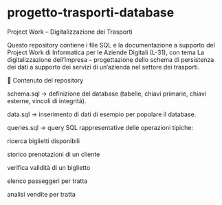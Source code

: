# progetto-trasporti-database
Project Work – Digitalizzazione dei Trasporti

Questo repository contiene i file SQL e la documentazione a supporto del Project Work di Informatica per le Aziende Digitali (L-31), con tema La digitalizzazione dell’impresa – progettazione dello schema di persistenza dei dati a supporto dei servizi di un’azienda nel settore dei trasporti.

📂 Contenuto del repository

schema.sql → definizione del database (tabelle, chiavi primarie, chiavi esterne, vincoli di integrità).

data.sql → inserimento di dati di esempio per popolare il database.

queries.sql → query SQL rappresentative delle operazioni tipiche:

ricerca biglietti disponibili

storico prenotazioni di un cliente

verifica validità di un biglietto

elenco passeggeri per tratta

analisi vendite per tratta
